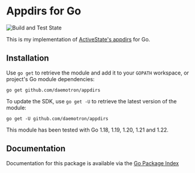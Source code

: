 # Appdirs for Go

![Build and Test State](https://github.com/daemotron/appdirs/actions/workflows/go.yml/badge.svg?event=push)

This is my implementation of [ActiveState's appdirs](https://github.com/ActiveState/appdirs) for Go.

## Installation

Use `go get` to retrieve the module and add it to your `GOPATH` workspace,
or project's Go module dependencies:

```shell
go get github.com/daemotron/appdirs
```

To update the SDK, use `go get -U` to retrieve the latest version of the module:

```shell
go get -U github.com/daemotron/appdirs
```

This module has been tested with Go 1.18, 1.19, 1.20, 1.21 and 1.22.

## Documentation

Documentation for this package is available via the
[Go Package Index](https://pkg.go.dev/github.com/daemotron/appdirs)